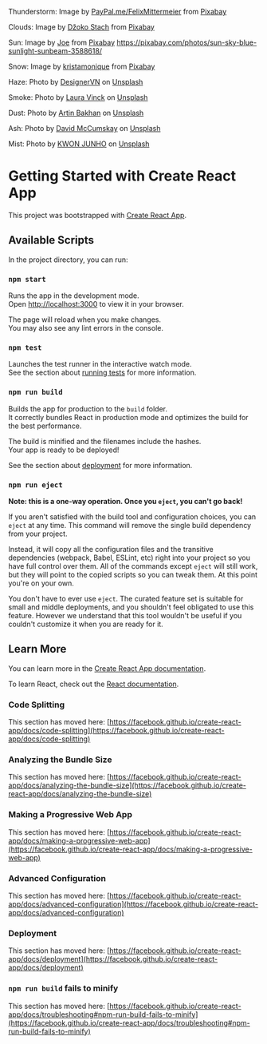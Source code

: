 Thunderstorm: Image by <a href="https://pixabay.com/users/felixmittermeier-4397258/?utm_source=link-attribution&amp;utm_medium=referral&amp;utm_campaign=image&amp;utm_content=3625405">PayPal.me/FelixMittermeier</a> from <a href="https://pixabay.com//?utm_source=link-attribution&amp;utm_medium=referral&amp;utm_campaign=image&amp;utm_content=3625405">Pixabay</a>

Clouds: Image by <a href="https://pixabay.com/users/phtorxp-3603324/?utm_source=link-attribution&amp;utm_medium=referral&amp;utm_campaign=image&amp;utm_content=1768967">Džoko Stach</a> from <a href="https://pixabay.com//?utm_source=link-attribution&amp;utm_medium=referral&amp;utm_campaign=image&amp;utm_content=1768967">Pixabay</a>

Sun: Image by <a href="https://pixabay.com/users/jplenio-7645255/?utm_source=link-attribution&amp;utm_medium=referral&amp;utm_campaign=image&amp;utm_content=3588618">Joe</a> from <a href="https://pixabay.com//?utm_source=link-attribution&amp;utm_medium=referral&amp;utm_campaign=image&amp;utm_content=3588618">Pixabay</a> https://pixabay.com/photos/sun-sky-blue-sunlight-sunbeam-3588618/

Snow: Image by <a href="https://pixabay.com/users/kristamonique-76979/?utm_source=link-attribution&amp;utm_medium=referral&amp;utm_campaign=image&amp;utm_content=201496">kristamonique</a> from <a href="https://pixabay.com//?utm_source=link-attribution&amp;utm_medium=referral&amp;utm_campaign=image&amp;utm_content=201496">Pixabay</a>

Haze: Photo by <a href="https://unsplash.com/@designervn?utm_source=unsplash&utm_medium=referral&utm_content=creditCopyText">DesignerVN</a> on <a href="https://unsplash.com/s/photos/haze?utm_source=unsplash&utm_medium=referral&utm_content=creditCopyText">Unsplash</a>
  

Smoke: Photo by <a href="https://unsplash.com/@lauravinck?utm_source=unsplash&utm_medium=referral&utm_content=creditCopyText">Laura Vinck</a> on <a href="https://unsplash.com/s/photos/smoke?utm_source=unsplash&utm_medium=referral&utm_content=creditCopyText">Unsplash</a>
  
Dust: Photo by <a href="https://unsplash.com/@artinbakhan?utm_source=unsplash&utm_medium=referral&utm_content=creditCopyText">Artin Bakhan</a> on <a href="https://unsplash.com/s/photos/dust?utm_source=unsplash&utm_medium=referral&utm_content=creditCopyText">Unsplash</a>
  
Ash:
 Photo by <a href="https://unsplash.com/@david_mccumskay?utm_source=unsplash&utm_medium=referral&utm_content=creditCopyText">David McCumskay</a> on <a href="https://unsplash.com/s/photos/smoke?utm_source=unsplash&utm_medium=referral&utm_content=creditCopyText">Unsplash</a>

 Mist: 
 Photo by <a href="https://unsplash.com/@juno1412?utm_source=unsplash&utm_medium=referral&utm_content=creditCopyText">KWON JUNHO</a> on <a href="https://unsplash.com/s/photos/smoke?utm_source=unsplash&utm_medium=referral&utm_content=creditCopyText">Unsplash</a>
  
  

# Getting Started with Create React App

This project was bootstrapped with [Create React App](https://github.com/facebook/create-react-app).

## Available Scripts

In the project directory, you can run:

### `npm start`

Runs the app in the development mode.\
Open [http://localhost:3000](http://localhost:3000) to view it in your browser.

The page will reload when you make changes.\
You may also see any lint errors in the console.

### `npm test`

Launches the test runner in the interactive watch mode.\
See the section about [running tests](https://facebook.github.io/create-react-app/docs/running-tests) for more information.

### `npm run build`

Builds the app for production to the `build` folder.\
It correctly bundles React in production mode and optimizes the build for the best performance.

The build is minified and the filenames include the hashes.\
Your app is ready to be deployed!

See the section about [deployment](https://facebook.github.io/create-react-app/docs/deployment) for more information.

### `npm run eject`

**Note: this is a one-way operation. Once you `eject`, you can't go back!**

If you aren't satisfied with the build tool and configuration choices, you can `eject` at any time. This command will remove the single build dependency from your project.

Instead, it will copy all the configuration files and the transitive dependencies (webpack, Babel, ESLint, etc) right into your project so you have full control over them. All of the commands except `eject` will still work, but they will point to the copied scripts so you can tweak them. At this point you're on your own.

You don't have to ever use `eject`. The curated feature set is suitable for small and middle deployments, and you shouldn't feel obligated to use this feature. However we understand that this tool wouldn't be useful if you couldn't customize it when you are ready for it.

## Learn More

You can learn more in the [Create React App documentation](https://facebook.github.io/create-react-app/docs/getting-started).

To learn React, check out the [React documentation](https://reactjs.org/).

### Code Splitting

This section has moved here: [https://facebook.github.io/create-react-app/docs/code-splitting](https://facebook.github.io/create-react-app/docs/code-splitting)

### Analyzing the Bundle Size

This section has moved here: [https://facebook.github.io/create-react-app/docs/analyzing-the-bundle-size](https://facebook.github.io/create-react-app/docs/analyzing-the-bundle-size)

### Making a Progressive Web App

This section has moved here: [https://facebook.github.io/create-react-app/docs/making-a-progressive-web-app](https://facebook.github.io/create-react-app/docs/making-a-progressive-web-app)

### Advanced Configuration

This section has moved here: [https://facebook.github.io/create-react-app/docs/advanced-configuration](https://facebook.github.io/create-react-app/docs/advanced-configuration)

### Deployment

This section has moved here: [https://facebook.github.io/create-react-app/docs/deployment](https://facebook.github.io/create-react-app/docs/deployment)

### `npm run build` fails to minify

This section has moved here: [https://facebook.github.io/create-react-app/docs/troubleshooting#npm-run-build-fails-to-minify](https://facebook.github.io/create-react-app/docs/troubleshooting#npm-run-build-fails-to-minify)
